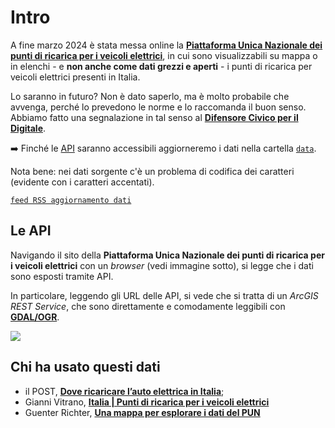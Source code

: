 # Intro

A fine marzo 2024 è stata messa online la [**Piattaforma Unica Nazionale dei punti di ricarica per i veicoli elettrici**](https://www.piattaformaunicanazionale.it/), in cui sono visualizzabili su mappa o in elenchi - e **non anche come dati grezzi e aperti** - i punti di ricarica per veicoli elettrici presenti in Italia.

Lo saranno in futuro? Non è dato saperlo, ma è molto probabile che avvenga, perché lo prevedono le norme e lo raccomanda il buon senso.<br>
Abbiamo fatto una segnalazione in tal senso al [**Difensore Civico per il Digitale**](https://ondata.github.io/guida-diritti-cittadinanza-digitali/parte-seconda/tutela-dei-diritti/).

➡️ Finché le [API](#le-api) saranno accessibili aggiorneremo i dati nella cartella [`data`](data).

Nota bene: nei dati sorgente c'è un problema di codifica dei caratteri (evidente con i caratteri accentati).

[`feed RSS aggiornamento dati`](https://github.com/ondata/rete_ricarica_veicoli_elettrici/commits/main/data/rete_ricarica_veicoli_elettrici.csv.atom)

## Le API

Navigando il sito della **Piattaforma Unica Nazionale dei punti di ricarica per i veicoli elettrici** con un _browser_ (vedi immagine sotto), si legge che i dati sono esposti tramite API.

In particolare, leggendo gli URL delle API, si vede che si tratta di un *ArcGIS REST Service*, che sono direttamente e comodamente leggibili con [**GDAL/OGR**](https://gdal.org/drivers/vector/esrijson.html).

[![](immagini/browser_api.png)](https://www.piattaformaunicanazionale.it/idr)

## Chi ha usato questi dati

- il POST, [**Dove ricaricare l’auto elettrica in Italia**](https://www.ilpost.it/2024/03/29/mappa-colonnine-ricarica-auto-elettriche/);
- Gianni Vitrano, [**Italia | Punti di ricarica per i veicoli elettrici**](https://umap.openstreetmap.fr/en/map/italia-punti-di-ricarica-per-i-veicoli-elettrici_1046714)
- Guenter Richter, [**Una mappa per esplorare i dati del PUN**](https://gjrichter.github.io/pages/PUN/)

